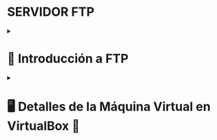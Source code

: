 # SERVIDOR FTP


<details><summary><h1><strong>📂 Introducción a FTP</strong></h1></summary>

<h2>📌 Definición</h2>

Un **Servidor FTP (File Transfer Protocol)** es un sistema que permite la transferencia de archivos entre dispositivos a través de una red, utilizando el protocolo FTP. Se usa comúnmente para compartir y administrar archivos en entornos locales o remotos.  

<h2>❓ ¿Por qué es necesario?</h2>

✅ Facilita la transferencia de archivos entre clientes y servidores.  
✅ Permite **usuarios con permisos específicos** para gestionar archivos.  
✅ Compatible con múltiples plataformas (Windows, Linux, macOS).  
✅ Se puede integrar con **FTPS o SFTP** para mayor seguridad.  

<h2>⚖️ Ventajas y Desventajas</h2>

✔️ **Ventajas**  
- Rápido y eficiente para la transferencia de archivos grandes.  
- Fácil de configurar y administrar en entornos locales y empresariales.  
- Compatible con múltiples sistemas operativos y clientes FTP.  

❌ **Desventajas**  
- **Inseguro por defecto**: FTP no cifra los datos, lo que puede ser un riesgo en redes abiertas.  
- **Usa múltiples puertos**, lo que puede ser complicado en redes con firewall.  
- **Puede ser reemplazado por métodos más seguros**, como SFTP o FTPS.  

<h2>🛠️ ¿Qué necesitamos para configurar un Servidor FTP?</h2>

1️⃣ **Elegir un software de servidor FTP** (Ejemplo: **vsftpd, ProFTPD, FileZilla Server**).  
2️⃣ **Configurar cuentas de usuario** y establecer permisos adecuados.  
3️⃣ **Abrir los puertos necesarios** en el firewall (Ejemplo: 21 para FTP, 990 para FTPS).  
4️⃣ **Configurar opciones de seguridad** como encriptación (FTPS o SFTP).  
5️⃣ **Probar la conexión** con un cliente FTP como **FileZilla o WinSCP**.  

<h2>🌐 Información oficial</h2>












🔗 Documentación sobre servidores FTP:  
<a href="https://www.w3.org/Protocols/rfc959/" target="_blank">RFC 959 - FTP Protocol</a>  

</details>

<details><summary><h1><strong>🖥️ Detalles de la Máquina Virtual en VirtualBox 🚀</strong></h1></summary>

<h3>Detalles de la MV</h3>

- <strong>Nombre:</strong> `ServidorFTP`
- <strong>Tipo:</strong> Ubuntu (64-bit)  

<h3>Asignación de Recursos</h3>

- <strong>3 procesadores</strong>  
- <strong>4096 MB de RAM</strong>  
- <strong>Disco de 25 GB</strong>
- <strong>ISO: ubuntu-24.04.1-live-server-amd64.iso</strong>  

<h3>Configuración de Red</h3>

- En <strong>Adaptador 1</strong>, selecciona `Red NAT` 🌐 con la red <strong>192.168.6.0/24</strong>.
  
</details>
